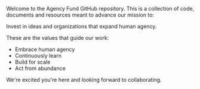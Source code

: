 Welcome to the Agency Fund GitHub repository. This is a collection of code, documents and resources meant to advance our mission to:

Invest in ideas and organizations that expand human agency.

These are the values that guide our work:
- Embrace human agency
- Continuously learn
- Build for scale
- Act from abundance

We're excited you're here and looking forward to collaborating.
